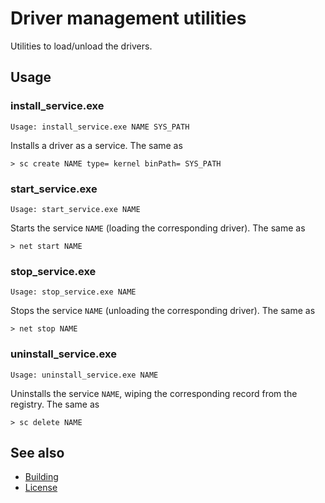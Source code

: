 Driver management utilities
===========================

Utilities to load/unload the drivers.

Usage
-----

### install_service.exe

    Usage: install_service.exe NAME SYS_PATH

Installs a driver as a service.
The same as

    > sc create NAME type= kernel binPath= SYS_PATH

### start_service.exe

    Usage: start_service.exe NAME

Starts the service `NAME` (loading the corresponding driver).
The same as

    > net start NAME

### stop_service.exe

    Usage: stop_service.exe NAME

Stops the service `NAME` (unloading the corresponding driver).
The same as

    > net stop NAME

### uninstall_service.exe

    Usage: uninstall_service.exe NAME

Uninstalls the service `NAME`, wiping the corresponding record from the
registry.
The same as

    > sc delete NAME

See also
--------

* [Building]
* [License]

[Building]: ../README.md#building
[License]: ../../README.md#license
